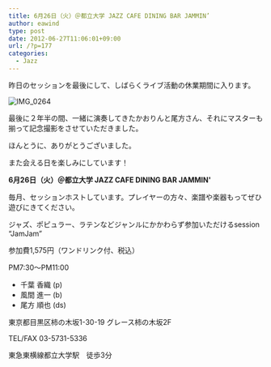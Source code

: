 ```yaml
---
title: 6月26日（火）＠都立大学 JAZZ CAFE DINING BAR JAMMIN’
author: eawind
type: post
date: 2012-06-27T11:06:01+09:00
url: /?p=177
categories:
  - Jazz
---
```

昨日のセッションを最後にして、しばらくライブ活動の休業期間に入ります。

![IMG_0264](/img/wp/2012/06/IMG_0264.jpg)

最後に２年半の間、一緒に演奏してきたかおりんと尾方さん、それにマスターも揃って記念撮影をさせていただきました。

ほんとうに、ありがとうございました。

また会える日を楽しみにしています！

**6月26日（火）＠都立大学 JAZZ CAFE DINING BAR JAMMIN'**

毎月、セッションホストしています。プレイヤーの方々、楽譜や楽器もってぜひ遊びにきてください。

ジャズ、ポピュラー、ラテンなどジャンルにかかわらず参加いただけるsession &#8220;JamJam&#8221;

参加費1,575円（ワンドリンク付、税込）

PM7:30〜PM11:00

- 千葉 香織 (p)
- 風間 進一 (b)
- 尾方 順也 (ds)

東京都目黒区柿の木坂1-30-19 グレース柿の木坂2F

TEL/FAX 03-5731-5336

東急東横線都立大学駅　徒歩3分
